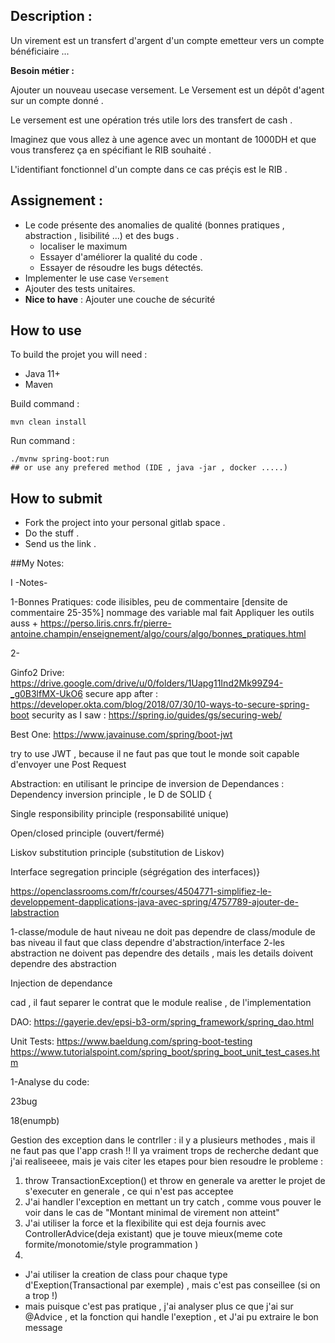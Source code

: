 ## Description :

Un virement est un transfert d'argent d'un compte emetteur vers un compte bénéficiaire ...

**Besoin métier :**

Ajouter un nouveau usecase versement. Le Versement est un dépôt d'agent sur un compte donné .

Le versement est une opération trés utile lors des transfert de cash .

Imaginez que vous allez à une agence avec un montant de 1000DH et que vous transferez ça en spécifiant le RIB souhaité .

L'identifiant fonctionnel d'un compte dans ce cas préçis est le RIB .


## Assignement :

* Le code présente des anomalies de qualité (bonnes pratiques , abstraction , lisibilité ...) et des bugs .
  * localiser le maximum
  * Essayer d'améliorer la qualité du code .
  * Essayer de résoudre les bugs détectés.
* Implementer le use case `Versement`
* Ajouter des tests unitaires.
* **Nice to have** : Ajouter une couche de sécurité

## How to use
To build the projet you will need :
* Java 11+
* Maven

Build command :
```
mvn clean install
```

Run command :
```
./mvnw spring-boot:run 
## or use any prefered method (IDE , java -jar , docker .....)
```

## How to submit
* Fork the project into your personal gitlab space .
* Do the stuff .
* Send us the link .


##My Notes:

I -Notes-

1-Bonnes Pratiques:
code ilisibles, peu de commentaire [densite de commentaire 25-35%]
nommage des variable mal fait
Appliquer les outils auss +
https://perso.liris.cnrs.fr/pierre-antoine.champin/enseignement/algo/cours/algo/bonnes_pratiques.html

2-







Ginfo2 Drive:
https://drive.google.com/drive/u/0/folders/1Uapg11Ind2Mk99Z94-_g0B3lfMX-UkO6
secure app after :
https://developer.okta.com/blog/2018/07/30/10-ways-to-secure-spring-boot
security as I saw :
https://spring.io/guides/gs/securing-web/

Best One:
https://www.javainuse.com/spring/boot-jwt

try to use JWT , because il ne faut pas que tout le monde soit capable d'envoyer une Post Request



Abstraction: en utilisant le principe de inversion de Dependances :
Dependency inversion principle , le D de SOLID {

Single responsibility principle (responsabilité unique)

Open/closed principle (ouvert/fermé)

Liskov substitution principle (substitution de Liskov)

Interface segregation principle (ségrégation des interfaces)}

https://openclassrooms.com/fr/courses/4504771-simplifiez-le-developpement-dapplications-java-avec-spring/4757789-ajouter-de-labstraction

1-classe/module de haut niveau ne doit pas dependre de class/module de bas niveau
il faut que class dependre d'abstraction/interface
2-les abstraction ne doivent pas dependre des details ,
mais les details doivent dependre des abstraction

Injection de dependance

cad , il faut separer le contrat que le module realise , de l'implementation


DAO:
https://gayerie.dev/epsi-b3-orm/spring_framework/spring_dao.html

Unit Tests:
https://www.baeldung.com/spring-boot-testing
https://www.tutorialspoint.com/spring_boot/spring_boot_unit_test_cases.htm

1-Analyse du code:

23bug

18(enumpb)


Gestion des exception dans le contrller : il y a plusieurs methodes , mais il ne faut pas que l'app crash  !!
Il ya vraiment trops de recherche dedant que j'ai realiseeee,
mais je vais citer les etapes pour bien resoudre le probleme :
1. throw TransactionException() et throw en generale va aretter le projet de s'executer en generale , ce qui n'est pas acceptee
2. J'ai handler l'exception en mettant un try catch , comme vous pouver le voir dans le cas de "Montant minimal de virement non atteint"
3. J'ai utiliser la force et la flexibilite qui est deja fournis avec ControllerAdvice(deja existant) que je touve mieux(meme cote formite/monotomie/style programmation )
4.
* J'ai utiliser la creation de class pour chaque type d'Exeption(Transactional par exemple) , mais c'est pas conseillee (si on a trop !)
* mais puisque c'est pas pratique , j'ai analyser plus ce que j'ai sur @Advice , et la fonction qui handle l'exeption , et J'ai pu extraire le bon message
